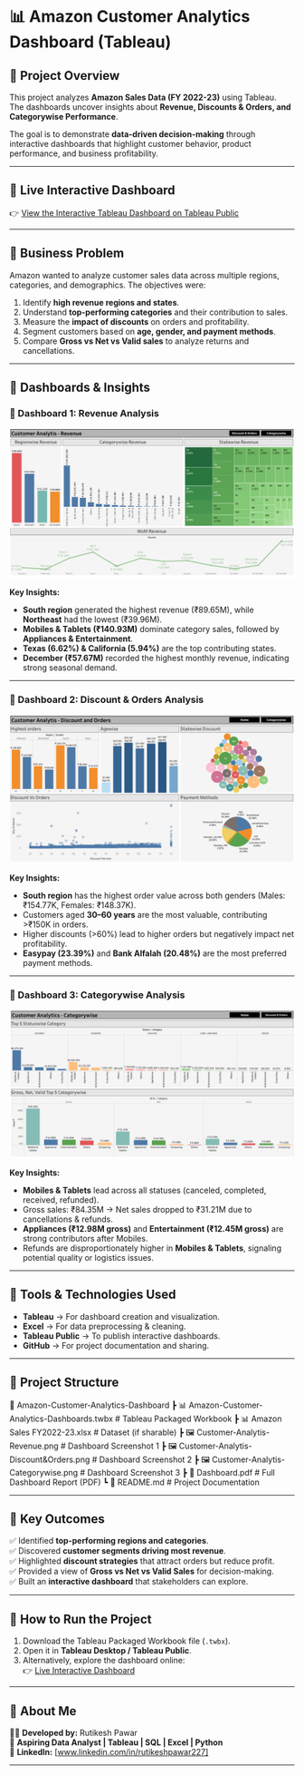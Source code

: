# 📊 Amazon Customer Analytics Dashboard (Tableau)

## 🔹 Project Overview
This project analyzes **Amazon Sales Data (FY 2022-23)** using Tableau.  
The dashboards uncover insights about **Revenue, Discounts & Orders, and Categorywise Performance**.  

The goal is to demonstrate **data-driven decision-making** through interactive dashboards that highlight customer behavior, product performance, and business profitability.

---

## 🔹 Live Interactive Dashboard
👉 [View the Interactive Tableau Dashboard on Tableau Public](https://public.tableau.com/views/Amazon-Customer-Analytics-Dashboards/CustomerAnalytis-Revenue?:language=en-US&publish=yes&:sid=&:redirect=auth&:display_count=n&:origin=viz_share_link)  

---

## 🔹 Business Problem
Amazon wanted to analyze customer sales data across multiple regions, categories, and demographics. The objectives were:  
1. Identify **high revenue regions and states**.  
2. Understand **top-performing categories** and their contribution to sales.  
3. Measure the **impact of discounts** on orders and profitability.  
4. Segment customers based on **age, gender, and payment methods**.  
5. Compare **Gross vs Net vs Valid sales** to analyze returns and cancellations.

---

## 🔹 Dashboards & Insights

### 📌 Dashboard 1: Revenue Analysis
![Revenue Dashboard](Customer-Analytis-Revenue.png)

**Key Insights:**
- **South region** generated the highest revenue (₹89.65M), while **Northeast** had the lowest (₹39.96M).  
- **Mobiles & Tablets (₹140.93M)** dominate category sales, followed by **Appliances & Entertainment**.  
- **Texas (6.62%) & California (5.94%)** are the top contributing states.  
- **December (₹57.67M)** recorded the highest monthly revenue, indicating strong seasonal demand.  

---

### 📌 Dashboard 2: Discount & Orders Analysis
![Discount and Orders Dashboard](Customer-Analytis-Discount&Orders.png)

**Key Insights:**
- **South region** has the highest order value across both genders (Males: ₹154.77K, Females: ₹148.37K).  
- Customers aged **30–60 years** are the most valuable, contributing >₹150K in orders.  
- Higher discounts (>60%) lead to higher orders but negatively impact net profitability.  
- **Easypay (23.39%)** and **Bank Alfalah (20.48%)** are the most preferred payment methods.  

---

### 📌 Dashboard 3: Categorywise Analysis
![Categorywise Dashboard](Customer-Analytis-Categorywise.png)

**Key Insights:**
- **Mobiles & Tablets** lead across all statuses (canceled, completed, received, refunded).  
- Gross sales: ₹84.35M → Net sales dropped to ₹31.21M due to cancellations & refunds.  
- **Appliances (₹12.98M gross)** and **Entertainment (₹12.45M gross)** are strong contributors after Mobiles.  
- Refunds are disproportionately higher in **Mobiles & Tablets**, signaling potential quality or logistics issues.  

---

## 🔹 Tools & Technologies Used
- **Tableau** → For dashboard creation and visualization.  
- **Excel** → For data preprocessing & cleaning.  
- **Tableau Public** → To publish interactive dashboards.  
- **GitHub** → For project documentation and sharing.  

---

## 🔹 Project Structure
📂 Amazon-Customer-Analytics-Dashboard
┣ 📊 Amazon-Customer-Analytics-Dashboards.twbx # Tableau Packaged Workbook
┣ 📊 Amazon Sales FY2022-23.xlsx # Dataset (if sharable)
┣ 🖼️ Customer-Analytis-Revenue.png # Dashboard Screenshot 1
┣ 🖼️ Customer-Analytis-Discount&Orders.png # Dashboard Screenshot 2
┣ 🖼️ Customer-Analytis-Categorywise.png # Dashboard Screenshot 3
┣ 📑 Dashboard.pdf # Full Dashboard Report (PDF)
┗ 📄 README.md # Project Documentation


---

## 🔹 Key Outcomes
✅ Identified **top-performing regions and categories**.  
✅ Discovered **customer segments driving most revenue**.  
✅ Highlighted **discount strategies** that attract orders but reduce profit.  
✅ Provided a view of **Gross vs Net vs Valid Sales** for decision-making.  
✅ Built an **interactive dashboard** that stakeholders can explore.  

---

## 🔹 How to Run the Project
1. Download the Tableau Packaged Workbook file (`.twbx`).  
2. Open it in **Tableau Desktop / Tableau Public**.  
3. Alternatively, explore the dashboard online:  
   👉 [Live Interactive Dashboard](https://public.tableau.com/views/Amazon-Customer-Analytics-Dashboards/CustomerAnalytis-Revenue?:language=en-US&publish=yes&:sid=&:redirect=auth&:display_count=n&:origin=viz_share_link)  

---

## 🔹 About Me
👨‍💻 **Developed by:** Rutikesh Pawar  
💼 **Aspiring Data Analyst | Tableau | SQL | Excel | Python**  
🔗 **LinkedIn:** [www.linkedin.com/in/rutikeshpawar227]

---


